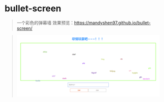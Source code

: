 # bullet-screen
> 一个彩色的弹幕墙
效果预览：https://mandyshen97.github.io/bullet-screen/

> ![弹幕墙效果](https://github.com/mandyshen97/bullet-screen/blob/master/images/%E5%BC%B9%E5%B9%95%E5%A2%99%E6%95%88%E6%9E%9C.png)
